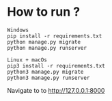 # How to run ? 



```
Windows
pip install -r requirements.txt
python manage.py migrate
python manage.py runserver
```

```
Linux + macOs
pip3 install -r requirements.txt
python3 manage.py migrate
python3 manage.py runserver
```

Navigate to to http://127.0.0.1:8000
